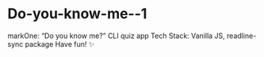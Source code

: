 # Do-you-know-me--1
markOne: “Do you know me?” CLI quiz app
Tech Stack: Vanilla JS, readline-sync package
Have fun! ✨
